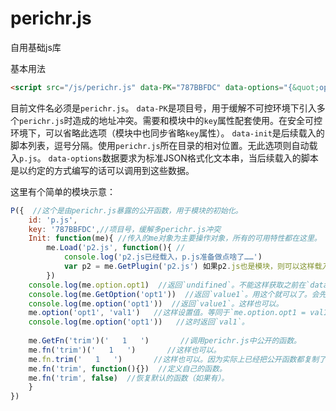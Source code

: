perichr.js
==========

自用基础js库

基本用法

```html
<script src="/js/perichr.js" data-PK="787BBFDC" data-options="{&quot;opt1&quot;:&quot;value1&quot;,&quot;opt2&quot;:&quot;value2&quot;}" data-init="demo1.js,demo2.js" ></script>
```

目前文件名必须是`perichr.js`。
`data-PK`是项目号，用于缓解不可控环境下引入多个`perichr.js`时造成的地址冲突。需要和模块中的`key`属性配套使用。在安全可控环境下，可以省略此选项（模块中也同步省略`key`属性）。
`data-init`是后续载入的脚本列表，逗号分隔。使用`perichr.js`所在目录的相对位置。无此选项则自动载入`p.js`。
`data-options`数据要求为标准JSON格式化文本串，当后续载入的脚本是以约定的方式编写的话可以调用到这些数据。

这里有个简单的模块示意：

```javascript
P({  //这个是由perichr.js暴露的公开函数，用于模块的初始化。
    id: 'p.js',
    key: '787BBFDC',//项目号，缓解多perichr.js冲突
    Init: function(me){ //传入的me对象为主要操作对象，所有的可用特性都在这里。
        me.Load('p2.js', function(){ //
            console.log('p2.js已经载入，p.js准备做点啥了……')
            var p2 = me.GetPlugin('p2.js') 如果p2.js也是模块，则可以这样载入p2的me对象。
        })
	console.log(me.option.opt1)  //返回`undifined`。不能这样获取之前在`data-options`中定义的属性，此处option是为p.js单独设置的，目前还是空的。
	console.log(me.GetOption('opt1'))  //返回`value1`。用这个就可以了。会先查找`demo1.option`中的值，undifined时再检查`data-options`。
	console.log(me.option('opt1'))  //返回`value1`。这样也可以。
	me.option('opt1', 'val1')   //这样设置值。等同于`me.option.opt1 = val1`。
	console.log(me.option('opt1'))   //这时返回`val1`。
	
	me.GetFn('trim')('   1   ')       //调用perichr.js中公开的函数。
	me.fn('trim')('   1   ')       //这样也可以。
	me.fn.trim('   1   ')       //这样也可以。因为实际上已经把公开函数都复制了一遍到fn下。
	me.fn('trim', function(){})  //定义自己的函数。
	me.fn('trim', false)  //恢复默认的函数（如果有）。
    }
})

```
